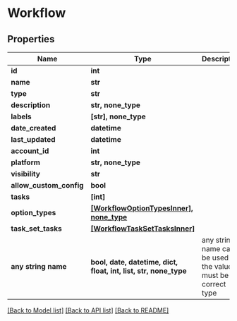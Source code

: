 # Workflow


## Properties
Name | Type | Description | Notes
------------ | ------------- | ------------- | -------------
**id** | **int** |  | [optional] 
**name** | **str** |  | [optional] 
**type** | **str** |  | [optional] 
**description** | **str, none_type** |  | [optional] 
**labels** | **[str], none_type** |  | [optional] 
**date_created** | **datetime** |  | [optional] 
**last_updated** | **datetime** |  | [optional] 
**account_id** | **int** |  | [optional] 
**platform** | **str, none_type** |  | [optional] 
**visibility** | **str** |  | [optional] 
**allow_custom_config** | **bool** |  | [optional] 
**tasks** | **[int]** |  | [optional] 
**option_types** | [**[WorkflowOptionTypesInner], none_type**](WorkflowOptionTypesInner.md) |  | [optional] 
**task_set_tasks** | [**[WorkflowTaskSetTasksInner]**](WorkflowTaskSetTasksInner.md) |  | [optional] 
**any string name** | **bool, date, datetime, dict, float, int, list, str, none_type** | any string name can be used but the value must be the correct type | [optional]

[[Back to Model list]](../README.md#documentation-for-models) [[Back to API list]](../README.md#documentation-for-api-endpoints) [[Back to README]](../README.md)


